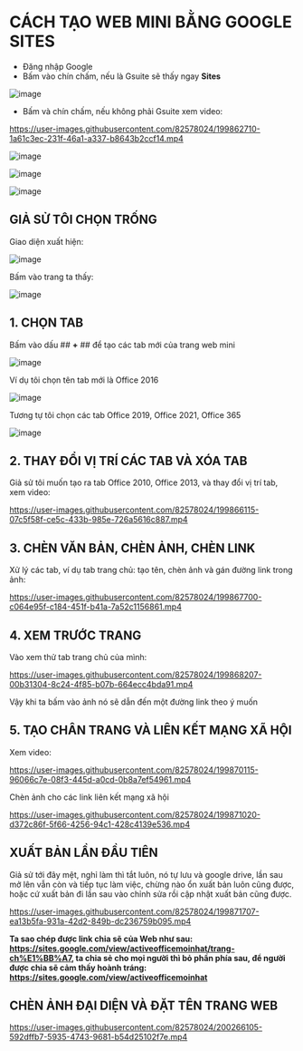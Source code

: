 # CÁCH TẠO WEB MINI BẰNG GOOGLE SITES #

- Đăng nhập Google
- Bấm vào chín chấm, nếu là Gsuite sẽ thấy ngay **Sites**

![image](https://user-images.githubusercontent.com/82578024/199692465-58caa0e7-19b9-460b-9692-a2deab9f6908.png)

- Bấm và chín chấm, nếu không phải Gsuite xem video:

https://user-images.githubusercontent.com/82578024/199862710-1a61c3ec-231f-46a1-a337-b8643b2ccf14.mp4

![image](https://user-images.githubusercontent.com/82578024/199875878-17f86043-1297-4e80-a251-2f326b37494f.png)

![image](https://user-images.githubusercontent.com/82578024/199863452-83576840-7ad5-430e-ab64-28cbd41e5714.png)

![image](https://user-images.githubusercontent.com/82578024/199863509-a6d4a57b-238e-4e6c-b7d2-9ec02a958785.png)

## GIẢ SỬ TÔI CHỌN TRỐNG ##

Giao diện xuất hiện:

![image](https://user-images.githubusercontent.com/82578024/199863677-160b82d0-b21d-484a-90cd-40182ea3f0fc.png)

Bấm vào trang ta thấy:

![image](https://user-images.githubusercontent.com/82578024/199864206-2cc442d1-92c2-4cd6-80b3-e06e54cbb710.png)

## 1. CHỌN TAB ##

Bấm vào dấu ## **+** ## để tạo các tab mới của trang web mini

![image](https://user-images.githubusercontent.com/82578024/199864483-c1b91ab8-6566-42bc-8aaf-1045c645aad6.png)

Ví dụ tôi chọn tên tab mới là Office 2016

![image](https://user-images.githubusercontent.com/82578024/199864778-80c12fd5-3dd1-4c5c-9abb-f34c00d6c39f.png)

Tương tự tôi chọn các tab Office 2019, Office 2021, Office 365

![image](https://user-images.githubusercontent.com/82578024/199865000-10c31b4a-c7ff-494e-a605-1e91b9876e55.png)

## 2. THAY ĐỔI VỊ TRÍ CÁC TAB VÀ XÓA TAB ##

Giả sử tôi muốn tạo ra tab Office 2010, Office 2013, và thay đổi vị trí tab, xem video:

https://user-images.githubusercontent.com/82578024/199866115-07c5f58f-ce5c-433b-985e-726a5616c887.mp4

## 3. CHÈN VĂN BẢN, CHÈN ẢNH, CHÈN LINK ##

Xử lý các tab, ví dụ tab trang chủ: tạo tên, chèn ảnh và gán đường link trong ảnh:

https://user-images.githubusercontent.com/82578024/199867700-c064e95f-c184-451f-b41a-7a52c1156861.mp4

## 4. XEM TRƯỚC TRANG ##

Vào xem thử tab trang chủ của mình:

https://user-images.githubusercontent.com/82578024/199868207-00b31304-8c24-4f85-b07b-664ecc4bda91.mp4

Vậy khi ta bấm vào ảnh nó sẽ dẫn đến một đường link theo ý muốn

## 5. TẠO CHÂN TRANG VÀ LIÊN KẾT MẠNG XÃ HỘI ##

Xem video:

https://user-images.githubusercontent.com/82578024/199870115-96066c7e-08f3-445d-a0cd-0b8a7ef54961.mp4

Chèn ảnh cho các link liên kết mạng xã hội

https://user-images.githubusercontent.com/82578024/199871020-d372c86f-5f66-4256-94c1-428c4139e536.mp4

## XUẤT BẢN LẦN ĐẦU TIÊN ##

Giả sử tới đây mệt, nghỉ làm thì tắt luôn, nó tự lưu và google drive, lần sau mở lên vẫn còn và tiếp tục làm việc, chừng nào ổn xuất bản luôn cũng được, hoặc cứ xuất bản đi lần sau vào chỉnh sửa rồi cập nhật xuất bản cũng được.

https://user-images.githubusercontent.com/82578024/199871707-ea13b5fa-931a-42d2-849b-dc236759b095.mp4

**Ta sao chép được link chia sẽ của Web như sau: https://sites.google.com/view/activeofficemoinhat/trang-ch%E1%BB%A7, ta chia sẻ cho mọi người thì bỏ phần phía sau, để người được chia sẽ cảm thấy hoành tráng: https://sites.google.com/view/activeofficemoinhat**

## CHÈN ẢNH ĐẠI DIỆN VÀ ĐẶT TÊN TRANG WEB ##

https://user-images.githubusercontent.com/82578024/200266105-592dffb7-5935-4743-9681-b54d25102f7e.mp4

